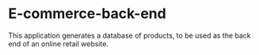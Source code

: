 # E-commerce-back-end
This application generates a database of products, to be used as the back end of an online retail website.
